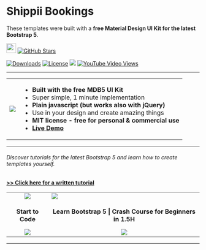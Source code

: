 # Shippii Bookings


These templates were built with a **free Material Design UI Kit for the latest Bootstrap 5**.

<img height="25" src="https://mdbootstrap.com/img/Marketing/general/logo/medium/mdb-r.png">  [![GitHub Stars](https://img.shields.io/github/stars/mdbootstrap/mdb-ui-kit?label=Star%20now&style=social)](https://github.com/mdbootstrap/mdb-ui-kit/)

<a href="https://npmcharts.com/compare/mdbootstrap?minimal=true"> <img src="https://img.shields.io/npm/dm/mdbootstrap.svg?label=MDB%20Downloads" alt="Downloads"></a>
<a href="https://github.com/mdbootstrap/bootstrap-material-design/blob/master/License.pdf"><img src="https://img.shields.io/badge/license-MIT-green.svg" alt="License"></a>
<a href="https://twitter.com/intent/tweet/?text=Thanks+@mdbootstrap+for+creating+amazing+and+free+Material+Design+for+Bootstrap+4+UI+KIT%20https://mdbootstrap.com/docs/jquery/&hashtags=javascript,code,webdesign,bootstrap"><img src="https://img.shields.io/twitter/url/http/shields.io.svg?style=social&label=Let%20us%20know%20you%20were%20here%21&"></a>
<a href="https://www.youtube.com/watch?v=c9B4TPnak1A&t=6s"><img alt="YouTube Video Views" src="https://img.shields.io/youtube/views/c9B4TPnak1A?label=Bootstrap%205%20Tutorial%20Views&style=social"></a>
___

<table>
  <tbody>
    <tr>
      <td>
          <a href="https://mdbootstrap.com/freebies/admin/" alt="Bootstrap 5" rel="dofollow">
          		<img src="https://mdbcdn.b-cdn.net/wp-content/themes/mdbootstrap4/content/en/_mdb5/standard/freebies/admin/assets/featured.jpg">
          </a>
      </td>
      <td>
        <ul>
        <li><b>Built with the free MDB5 UI Kit</b></li>
         <li>Super simple, 1 minute implementation</li>
         <li><b>Plain javascript (but works also with jQuery)</b></li>
         <li>Use in your design and create amazing things</li>
         <li><b>MIT license - free for personal & commercial use</b></li>
          <li><b><a href="https://mdbootstrap.com/snippets/standard/mdbootstrap/2897359">Live Demo</a></b></li>
        </ul>
      </td>
    </tr>
   </tbody>
</table>


___

###### Discover tutorials for the latest Bootstrap 5 and learn how to create templates yourself.

**[>> Click here for a written tutorial](https://mdbootstrap.com/docs/standard/getting-started/quick-start/)**


<table>
  <tbody>
    <tr>
      <td align="center">
          		<img src="https://mdbootstrap.com/wp-content/uploads/2020/12/learnmore-1.png">
          </a>
      </td>
      <td>
          <a href="https://mdbootstrap.com/docs/standard/bootstrap-5-tutorial/#section-beginner" alt="Bootstrap 5" rel="dofollow">
          		<img src="https://mdbootstrap.com/wp-content/uploads/2020/12/cover-bootstrap-5-1.png">
          </a>
      </td>
    </tr>
     <tr>
        <td align="center">
          <p align="center"><b>Start to Code</b></p>
          <a href="https://mdbootstrap.com/docs/standard/bootstrap-5-tutorial/#section-beginner" alt="Bootstrap 5" rel="dofollow">
          		<img src="https://mdbootstrap.com/wp-content/uploads/2020/12/Screenshot_26.png">
          </a>
         </td>
        <td align="center">
          <p align="center"><b>Learn Bootstrap 5 | Crash Course for Beginners in 1.5H</b></p>
          <a href="https://mdbootstrap.com/docs/standard/bootstrap-5-tutorial/#section-beginner" alt="Bootstrap 5" rel="dofollow">
          		<img src="https://mdbootstrap.com/wp-content/uploads/2020/12/Screenshot_26.png">
          </a>
         </td>
      </tr>
   </tbody>
</table>

___
